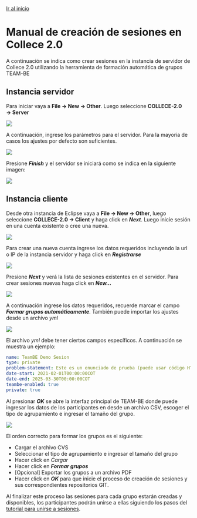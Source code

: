 [Ir al inicio](/README_ES.md)

# Manual de creación de sesiones en Collece 2.0

A continuación se indica como crear sesiones en la instancia de servidor de Collece 2.0 utilizando la herramienta de formación automática de grupos TEAM-BE

## Instancia servidor

Para iniciar vaya a **File &rarr; New &rarr; Other**. Luego seleccione **COLLECE-2.0  &rarr; Server**

![](img/collece-wizard-category.png)

A continuación, ingrese los parámetros para el servidor. Para la mayoria de casos los ajustes por defecto son suficientes.

![](img/server-options.png)

Presione ***Finish*** y el servidor se iniciará como se indica en la siguiente imagen:

![](img/create-session-server-running.png)

## Instancia cliente

Desde otra instancia de Eclipse vaya a **File &rarr; New &rarr; Other**, luego seleccione **COLLECE-2.0  &rarr; Client** y haga click en ***Next***. Luego inicie sesión en una cuenta existente o cree una nueva.


![](img/login-or-signup.png)

Para crear una nueva cuenta ingrese los datos requeridos incluyendo la url o IP de la instancia servidor y haga click en ***Registrarse***

![](img/sign-up-options.png)

Presione ***Next*** y verá la lista de sesiones existentes en el servidor. Para crear sesiones nuevas haga click en ***New...***

![](img/session-list.png)

A continuación ingrese los datos requeridos, recuerde marcar el campo ***Formar grupos automáticamente***. También puede importar los ajustes desde un archivo *yml*

![](img/new-session-options.png)

El archivo *yml* debe tener ciertos campos específicos. A continuación se muestra un ejemplo:
```yml
name: TeamBE Demo Sesion
type: private
problem-statement: Este es un enunciado de prueba (puede usar código HTML)
date-start: 2021-02-01T00:00:00COT
date-end: 2025-03-30T00:00:00COT
teambe-enabled: true
private: true
```

Al presionar ***OK*** se abre la interfaz principal de TEAM-BE donde puede ingresar los datos de los participantes en desde un archivo CSV, escoger el tipo de agrupamiento e ingresar el tamaño del grupo.

![](img/team-be-interface.png)

El orden correcto para formar los grupos es el siguiente:

* Cargar el archivo CVS
* Seleccionar el tipo de agrupamiento e ingresar el tamaño del grupo
* Hacer click en *Cargar*
* Hacer click en ***Formar grupos***
* [Opcional] Exportar los grupos a un archivo PDF
* Hacer click en ***OK*** para que inicie el proceso de creación de sesiones y sus correspondientes repositorios GIT.



Al finalizar este proceso las sesiones para cada grupo estarán creadas y disponibles, los participantes podrán unirse a ellas siguiendo los pasos del [tutorial para unirse a sesiones](/JOIN_SESSIONS_ES.md).